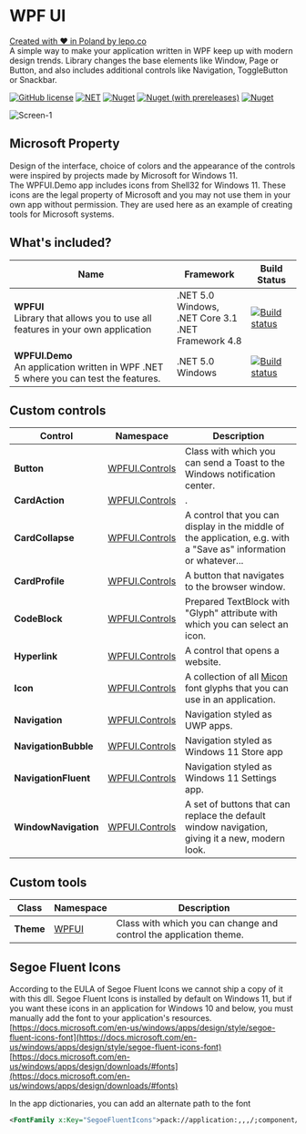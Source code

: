 # WPF UI
[Created with ❤ in Poland by lepo.co](https://dev.lepo.co/)  
A simple way to make your application written in WPF keep up with modern design trends. Library changes the base elements like Window, Page or Button, and also includes additional controls like Navigation, ToggleButton or Snackbar.

[![GitHub license](https://img.shields.io/github/license/lepoco/wpfui)](https://github.com/lepoco/wpfui/blob/master/LICENSE) [![NET](https://img.shields.io/badge/.NET-5.0.0-red)](https://github.com/lepoco/wpfui/blob/main/WPFUI/WPFUI.csproj) [![Nuget](https://img.shields.io/nuget/v/WPF-UI)](https://www.nuget.org/packages/WPF-UI/) [![Nuget (with prereleases)](https://img.shields.io/nuget/vpre/WPF-UI?label=nuget-pre)](https://www.nuget.org/packages/WPF-UI/) [![Nuget](https://img.shields.io/nuget/dt/WPF-UI?label=nuget-downloads)](https://www.nuget.org/packages/WPF-UI/)

![Screen-1](https://github.com/lepoco/wpfui/blob/main/.github/assets/screen-1.png?raw=true)

## Microsoft Property
Design of the interface, choice of colors and the appearance of the controls were inspired by projects made by Microsoft for Windows 11.  
The WPFUI.Demo app includes icons from Shell32 for Windows 11. These icons are the legal property of Microsoft and you may not use them in your own app without permission. They are used here as an example of creating tools for Microsoft systems.

## What's included?
| Name| Framework | Build Status |
| --- | --- | --- | 
| **WPFUI**<br />Library that allows you to use all features in your own application | .NET 5.0 Windows,<br/>.NET Core 3.1<br/>.NET Framework 4.8 | [![Build status](https://github.com/lepoco/wpfui/workflows/CI/badge.svg)](https://github.com/lepoco/wpfui/actions) | 
| **WPFUI.Demo**<br />An application written in WPF .NET 5 where you can test the features. | .NET 5.0 Windows | [![Build status](https://github.com/lepoco/wpfui/workflows/CI/badge.svg)](https://github.com/lepoco/wpfui/actions) |

## Custom controls
| Control | Namespace | Description |
| --- | --- | --- |
| **Button** | [WPFUI.Controls](https://github.com/lepoco/WPFUI/tree/master/WPFUI/Controls) | Class with which you can send a Toast to the Windows notification center. |
| **CardAction** | [WPFUI.Controls](https://github.com/lepoco/WPFUI/tree/master/WPFUI/Controls) | . |
| **CardCollapse** | [WPFUI.Controls](https://github.com/lepoco/WPFUI/tree/master/WPFUI/Controls) | A control that you can display in the middle of the application, e.g. with a "Save as" information or whatever... |
| **CardProfile** | [WPFUI.Controls](https://github.com/lepoco/WPFUI/tree/master/WPFUI/Controls) | A button that navigates to the browser window. |
| **CodeBlock** | [WPFUI.Controls](https://github.com/lepoco/WPFUI/tree/master/WPFUI/Controls) | Prepared TextBlock with "Glyph" attribute with which you can select an icon. |
| **Hyperlink** | [WPFUI.Controls](https://github.com/lepoco/WPFUI/tree/master/WPFUI/Controls) | A control that opens a website. |
| **Icon** | [WPFUI.Controls](https://github.com/lepoco/WPFUI/tree/master/WPFUI/Controls) | A collection of all [Micon](https://github.com/xtoolkit/Micon) font glyphs that you can use in an application. |
| **Navigation** | [WPFUI.Controls](https://github.com/lepoco/WPFUI/tree/master/WPFUI/Controls) | Navigation styled as UWP apps. |
| **NavigationBubble** | [WPFUI.Controls](https://github.com/lepoco/WPFUI/tree/master/WPFUI/Controls) | Navigation styled as Windows 11 Store app |
| **NavigationFluent** | [WPFUI.Controls](https://github.com/lepoco/WPFUI/tree/master/WPFUI/Controls) | Navigation styled as Windows 11 Settings app. |
| **WindowNavigation** | [WPFUI.Controls](https://github.com/lepoco/WPFUI/tree/master/WPFUI/Controls) | A set of buttons that can replace the default window navigation, giving it a new, modern look. |

## Custom tools
| Class | Namespace | Description |
| --- | --- | --- |
| **Theme** | [WPFUI](https://github.com/lepoco/WPFUI/tree/master/WPFUI) | Class with which you can change and control the application theme. |

## Segoe Fluent Icons
According to the EULA of Segoe Fluent Icons we cannot ship a copy of it with this dll. Segoe Fluent Icons is installed by default on Windows 11, but if you want these icons in an application for Windows 10 and below, you must manually add the font to your application's resources.  
[https://docs.microsoft.com/en-us/windows/apps/design/style/segoe-fluent-icons-font](https://docs.microsoft.com/en-us/windows/apps/design/style/segoe-fluent-icons-font)  
[https://docs.microsoft.com/en-us/windows/apps/design/downloads/#fonts](https://docs.microsoft.com/en-us/windows/apps/design/downloads/#fonts)

In the app dictionaries, you can add an alternate path to the font
```XML
<FontFamily x:Key="SegoeFluentIcons">pack://application:,,,/;component/Fonts/#Segoe Fluent Icons</FontFamily>
```